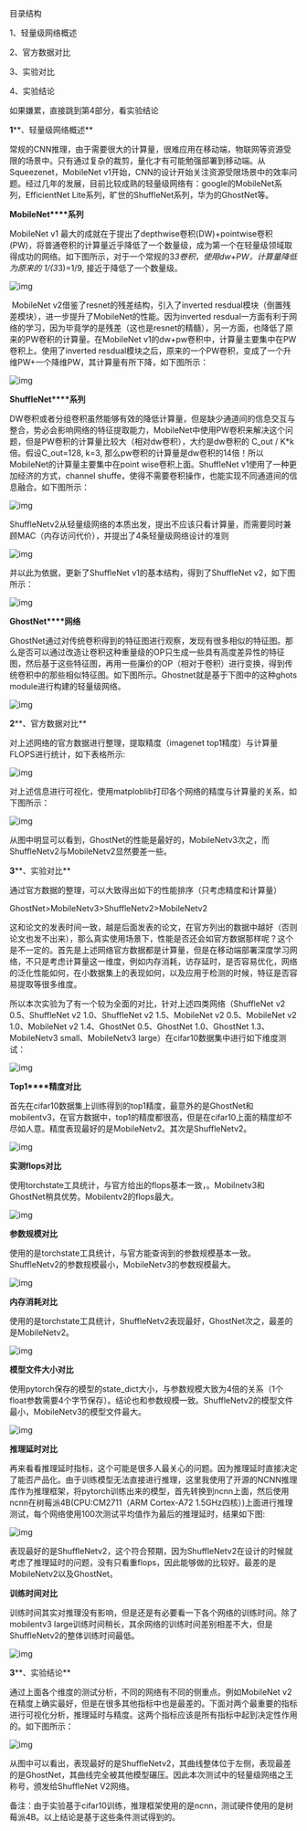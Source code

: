 目录结构

1、轻量级网络概述

2、官方数据对比

3、实验对比

4、实验结论

如果嫌累，直接跳到第4部分，看实验结论

 



**1****、轻量级网络概述**

​    常规的CNN推理，由于需要很大的计算量，很难应用在移动端，物联网等资源受限的场景中。只有通过复杂的裁剪，量化才有可能勉强部署到移动端。从Squeezenet，MobileNet v1开始，CNN的设计开始关注资源受限场景中的效率问题。经过几年的发展，目前比较成熟的轻量级网络有：google的MobileNet系列，EfficientNet Lite系列，旷世的ShuffleNet系列，华为的GhostNet等。

 

**MobileNet****系列**

   MobileNet v1 最大的成就在于提出了depthwise卷积(DW)+pointwise卷积(PW)，将普通卷积的计算量近乎降低了一个数量级，成为第一个在轻量级领域取得成功的网络。如下图所示，对于一个常规的3*3卷积，使用dw+PW，计算量降低为原来的 1/(3*3)=1/9, 接近于降低了一个数量级。

![img](轻量模型对比.assets/c705e2474a327149c794283e2ebf192921f05fac.png@942w_591h_progressive.webp)

​    MobileNet v2借鉴了resnet的残差结构，引入了inverted resdual模块（倒置残差模块），进一步提升了MobileNet的性能。因为inverted resdual一方面有利于网络的学习，因为毕竟学的是残差（这也是resnet的精髓），另一方面，也降低了原来的PW卷积的计算量。在MobileNet v1的dw+pw卷积中，计算量主要集中在PW卷积上。使用了inverted resdual模块之后，原来的一个PW卷积，变成了一个升维PW+一个降维PW，其计算量有所下降，如下图所示：

![img](轻量模型对比.assets/f1417adbb0c59fb620f72f2d9156d83ba64b5a81.png@942w_656h_progressive.webp)



**ShuffleNet****系列**

​    DW卷积或者分组卷积虽然能够有效的降低计算量，但是缺少通道间的信息交互与整合，势必会影响网络的特征提取能力，MobileNet中使用PW卷积来解决这个问题，但是PW卷积的计算量比较大（相对dw卷积），大约是dw卷积的 C_out / K*k 倍。假设C_out=128, k=3, 那么pw卷积的计算量是dw卷积的14倍！所以MobileNet的计算量主要集中在point wise卷积上面。ShuffleNet v1使用了一种更加经济的方式，channel shuffe，使得不需要卷积操作，也能实现不同通道间的信息融合。如下图所示：

![img](轻量模型对比.assets/4677dd05d6190fa3b392d17499f64f4a2a097367.png@942w_459h_progressive.webp)



ShuffleNetv2从轻量级网络的本质出发，提出不应该只看计算量，而需要同时兼顾MAC（内存访问代价），并提出了4条轻量级网络设计的准则

![img](轻量模型对比.assets/6e86e987b057ca99f84851c9615df6cc3f9e0b44.png@942w_272h_progressive.webp)

并以此为依据，更新了ShuffleNet v1的基本结构，得到了ShuffleNet v2，如下图所示：



![img](轻量模型对比.assets/37e5c5832fd37fedd59056dbeecc9b4f3d95e36c.png@942w_546h_progressive.webp)



**GhostNet****网络**

GhostNet通过对传统卷积得到的特征图进行观察，发现有很多相似的特征图。那么是否可以通过改造让卷积这种重量级的OP只生成一些具有高度差异性的特征图，然后基于这些特征图，再用一些廉价的OP（相对于卷积）进行变换，得到传统卷积中的那些相似特征图。如下图所示。Ghostnet就是基于下图中的这种ghots module进行构建的轻量级网络。



![img](轻量模型对比.assets/1dfbf834ad26ff523719a454991abb724d6155c2.png@942w_863h_progressive.webp)



**2****、官方数据对比**

对上述网络的官方数据进行整理，提取精度（imagenet top1精度）与计算量FLOPS进行统计，如下表格所示:

![img](轻量模型对比.assets/caa2db3941b59872dfe4fc0ab126f5c60d8c1204.png@942w_917h_progressive.webp)

对上述信息进行可视化，使用matploblib打印各个网络的精度与计算量的关系，如下图所示：

![img](轻量模型对比.assets/27d55c3906a4d92ecb11510036ef1e9985c0b72e.png@942w_710h_progressive.webp)



从图中明显可以看到，GhostNet的性能是最好的，MobileNetv3次之，而ShuffleNetv2与MobileNetv2显然要差一些。

 

**3****、实验对比**

通过官方数据的整理，可以大致得出如下的性能排序（只考虑精度和计算量）

GhostNet>MobileNetv3>ShuffleNetv2>MobileNetv2

这和论文的发表时间一致，越是后面发表的论文，在官方列出的数据中越好（否则论文也发不出来），那么真实使用场景下，性能是否还会如官方数据那样呢？这个是不一定的。首先是上述网络官方数据都是计算量，但是在移动端部署深度学习网络，不只是考虑计算量这一维度，例如内存消耗，访存延时，是否容易优化，网络的泛化性能如何，在小数据集上的表现如何，以及应用于检测的时候，特征是否容易提取等很多维度。

所以本次实验为了有一个较为全面的对比，针对上述四类网络（ShuffleNet v2 0.5、ShuffleNet v2 1.0、ShuffleNet v2 1.5、MobileNet v2 0.5、MobileNet v2 1.0、MobileNet v2 1.4、GhostNet 0.5、GhostNet 1.0、GhostNet 1.3、MobileNetv3 small、MobileNetv3 large）在cifar10数据集中进行如下维度测试：

![img](轻量模型对比.assets/c3e212d6f679470ddc1390b5eb4a8e7b7f2804be.png@777w_558h_progressive.webp)

**Top1****精度对比**

首先在cifar10数据集上训练得到的top1精度，最意外的是GhostNet和mobilentv3，在官方数据中，top1的精度都很高，但是在cifar10上面的精度却不尽如人意。精度表现最好的是MobileNetv2。其次是ShuffleNetv2。

![img](轻量模型对比.assets/a2318879285e95caf49c90e065b2f9bedc9e467c.png@942w_561h_progressive.webp)



**实测flops对比**

使用torchstate工具统计，与官方给出的flops基本一致，。Mobilnetv3和GhostNet稍具优势。Mobilentv2的flops最大。

![img](轻量模型对比.assets/dfceedab859bfbd9eb899a00b6078389aa5a65f8.png@942w_564h_progressive.webp)



**参数规模对比**

使用的是torchstate工具统计，与官方能查询到的参数规模基本一致。ShuffleNetv2的参数规模最小，MobileNetv3的参数规模最大。

![img](轻量模型对比.assets/794ab2c18caa40e5317dcb0aee40f4f7aff64585.png@942w_563h_progressive.webp)



**内存消耗对比**

使用的是torchstate工具统计，ShuffleNetv2表现最好，GhostNet次之，最差的是MobileNetv2。

![img](轻量模型对比.assets/a8c2934d633cf1c5baeafce857b5c99b9932235d.png@942w_564h_progressive.webp)



**模型文件大小对比**

使用pytorch保存的模型的state_dict大小，与参数规模大致为4倍的关系（1个float参数需要4个字节保存）。结论也和参数规模一致。ShuffleNetv2的模型文件最小，MobileNetv3的模型文件最大。

![img](轻量模型对比.assets/8b34cfc8e5a142cca99092fef5ff7d5ccf0aad07.png@942w_561h_progressive.webp)



**推理延时对比**

再来看看推理延时指标，这个可能是很多人最关心的问题。因为推理延时直接决定了能否产品化。由于训练模型无法直接进行推理，这里我使用了开源的NCNN推理库作为推理框架，将pytorch训练出来的模型，首先转换到ncnn上面，然后使用ncnn在树莓派4B(CPU:CM2711（ARM Cortex-A72 1.5GHz四核）)上面进行推理测试，每个网络使用100次测试平均值作为最后的推理延时，结果如下图:

![img](轻量模型对比.assets/b23bd8ca0be81b9ec1a745e72b3bdd92b849d6b0.png@942w_558h_progressive.webp)



表现最好的是ShuffleNetv2，这个符合预期，因为ShuffleNetv2在设计的时候就考虑了推理延时的问题，没有只看重flops，因此能够做的比较好。最差的是MobileNetv2以及GhostNet。

 

**训练时间对比**

训练时间其实对推理没有影响，但是还是有必要看一下各个网络的训练时间。除了mobilentv3 large训练时间稍长，其余网络的训练时间差别相差不大，但是ShuffleNetv2的整体训练时间最低。

![img](轻量模型对比.assets/c691972e664d8230272ea278f61334f423feaee5.png@942w_560h_progressive.webp)



**3****、实验结论**

通过上面各个维度的测试分析，不同的网络有不同的侧重点。例如MobileNet v2在精度上确实最好，但是在很多其他指标中也是最差的。下面对两个最重要的指标进行可视化分析，推理延时与精度。这两个指标应该是所有指标中起到决定性作用的。如下图所示：

![img](轻量模型对比.assets/d31fb2ec3f17dca6a5ce10cbbd014d4dd84852bc.png@942w_707h_progressive.webp)

从图中可以看出，表现最好的是ShuffleNetv2，其曲线整体位于左侧，表现最差的是GhostNet，其曲线完全被其他模型碾压。因此本次测试中的轻量级网络之王称号，颁发给ShuffleNet V2网络。

备注：由于实验基于cifar10训练，推理框架使用的是ncnn，测试硬件使用的是树莓派4B。以上结论是基于这些条件测试得到的。